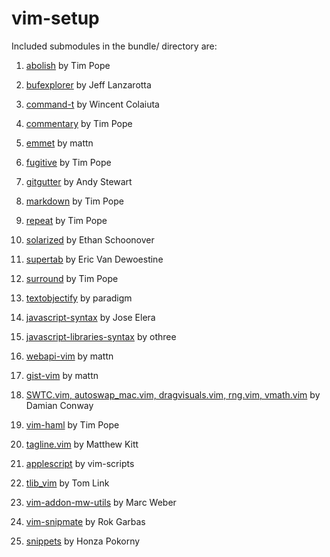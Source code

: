 vim-setup
======
Included submodules in the bundle/ directory are:

  1) [abolish](https://github.com/tpope/vim-abolish "go to github page") by Tim Pope

  2) [bufexplorer](https://github.com/jlanzarotta/bufexplorer "go to github page") by Jeff Lanzarotta

  3) [command-t](https://github.com/wincent/Command-T "go to gitgub page") by Wincent Colaiuta

  4) [commentary](https://github.com/tpope/vim-commentary "go to gitgub page") by Tim Pope

  5) [emmet](https://github.com/mattn/emmet-vim "go to github page") by mattn

  6) [fugitive](https://github.com/tpope/vim-fugitive "go to github page") by Tim Pope

  7) [gitgutter](https://github.com/airblade/vim-gitgutter "go to github page") by Andy Stewart

  8) [markdown](https://github.com/tpope/vim-markdown "go to github page") by Tim Pope

  9) [repeat](https://github.com/tpope/vim-repeat "go to github page") by Tim Pope

  10) [solarized](https://github.com/altercation/vim-colors-solarized "go to github page") by Ethan Schoonover

  11) [supertab](https://github.com/ervandew/supertab "go to github page") by Eric Van Dewoestine

  12) [surround](https://github.com/tpope/vim-surround "go to github page") by Tim Pope

  13) [textobjectify](https://github.com/paradigm/TextObjectify "go to github page") by paradigm

  14) [javascript-syntax](https://github.com/jelera/vim-javascript-syntax "go to github page") by Jose Elera

  15) [javascript-libraries-syntax](https://github.com/othree/javascript-libraries-syntax.vim "go to github page") by othree

  16) [webapi-vim](https://github.com/mattn/webapi-vim "go to github page") by mattn

  17) [gist-vim](https://github.com/mattn/gist-vim "go to github page") by mattn

  18) [SWTC.vim, autoswap_mac.vim, dragvisuals.vim, rng.vim, vmath.vim](https://github.com/thoughtstream/Damian-Conway-s-Vim-Setup "go to github page") by Damian Conway

  19) [vim-haml](https://github.com/tpope/vim-haml "go to github page") by Tim Pope

  20) [tagline.vim](https://github.com/mkitt/tabline.vim "go to github page") by Matthew Kitt

  21) [applescript](https://github.com/vim-scripts/applescript.vim "go to github page") by vim-scripts

  22) [tlib_vim](https://github.com/tomtom/tlib_vim "go to github page") by Tom Link

  23) [vim-addon-mw-utils](https://github.com/MarcWeber/vim-addon-mw-utils "go to github page") by Marc Weber

  24) [vim-snipmate](https://github.com/garbas/vim-snipmate "go to github page") by Rok Garbas

  25) [snippets](https://github.com/honza/vim-snippets "go to github page") by Honza Pokorny

